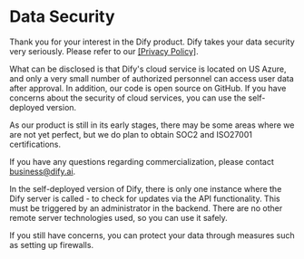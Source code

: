 # Data Security

Thank you for your interest in the Dify product. Dify takes your data security very seriously. Please refer to our [\[Privacy Policy\]](https://docs.dify.ai/user-agreement/privacy-policy).

What can be disclosed is that Dify's cloud service is located on US Azure, and only a very small number of authorized personnel can access user data after approval. In addition, our code is open source on GitHub. If you have concerns about the security of cloud services, you can use the self-deployed version.

As our product is still in its early stages, there may be some areas where we are not yet perfect, but we do plan to obtain SOC2 and ISO27001 certifications.

If you have any questions regarding commercialization, please contact business@dify.ai.

In the self-deployed version of Dify, there is only one instance where the Dify server is called - to check for updates via the API functionality. This must be triggered by an administrator in the backend. There are no other remote server technologies used, so you can use it safely.

If you still have concerns, you can protect your data through measures such as setting up firewalls.
